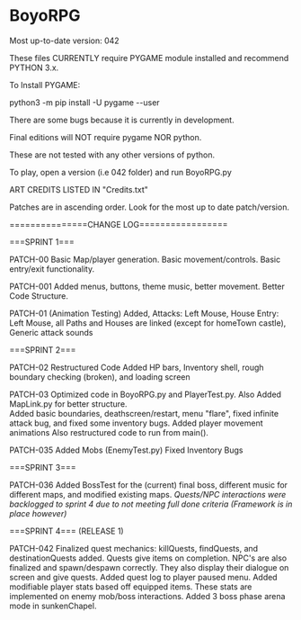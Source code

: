 # BoyoRPG

Most up-to-date version: 042

These files CURRENTLY require PYGAME module installed and recommend PYTHON 3.x. 

To Install PYGAME: 

python3 -m pip install -U pygame --user

There are some bugs because it is currently in development. 

Final editions will NOT require pygame NOR python. 

These are not tested with any other versions of python. 

To play, open a version (i.e 042 folder) and run BoyoRPG.py

ART CREDITS LISTED IN "Credits.txt"

Patches are in ascending order. Look for the most up to date patch/version. 

===============CHANGE LOG=================

===SPRINT 1===

PATCH-00
Basic Map/player generation. Basic movement/controls. Basic entry/exit functionality.

PATCH-001
Added menus, buttons, theme music, better movement. 
Better Code Structure.

PATCH-01 (Animation Testing) 
Added, Attacks: Left Mouse, House Entry: Left Mouse, all Paths and Houses are linked (except for homeTown castle), Generic attack sounds

===SPRINT 2===

PATCH-02
Restructured Code 
Added HP bars, Inventory shell, rough boundary checking (broken),  and loading screen

PATCH-03
Optimized code in BoyoRPG.py and PlayerTest.py. Also Added MapLink.py for better structure.  
Added basic boundaries, deathscreen/restart, menu "flare", fixed infinite attack bug, and fixed some inventory bugs. 
Added player movement animations
Also restructured code to run from main(). 

PATCH-035
Added Mobs (EnemyTest.py)
Fixed Inventory Bugs

===SPRINT 3===

PATCH-036
Added BossTest for the (current) final boss, different music for different maps, and modified existing maps. 
*Quests/NPC interactions were backlogged to sprint 4 due to not meeting full done criteria (Framework is in place however)*


===SPRINT 4=== (RELEASE 1)

PATCH-042
Finalized quest mechanics: killQuests, findQuests, and destinationQuests added. Quests give items on completion. 
NPC's are also finalized and spawn/despawn correctly. They also display their dialogue on screen and give quests. 
Added quest log to player paused menu. 
Added modifiable player stats based off equipped items. These stats are implemented on enemy mob/boss interactions. 
Added 3 boss phase arena mode in sunkenChapel. 
